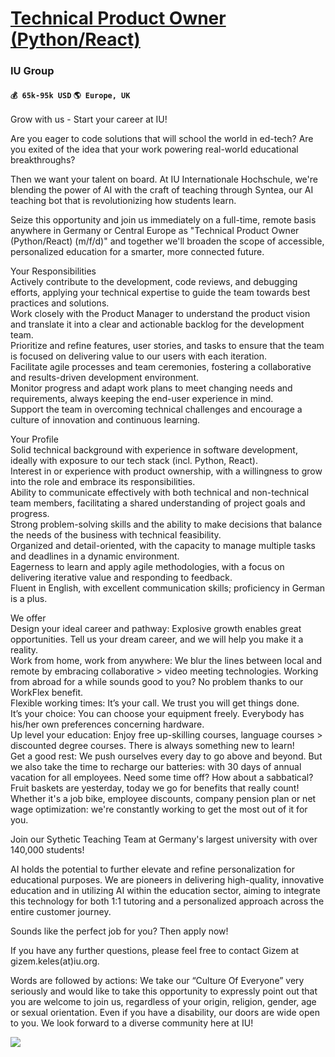 # [Technical Product Owner (Python/React)](https://www.remotewlb.com/apply/technical-product-owner-python-react-41054)  
### IU Group  
#### `💰 65k-95k USD` `🌎 Europe, UK`  

Grow with us - Start your career at IU!  
  
Are you eager to code solutions that will school the world in ed-tech? Are you exited of the idea that your work powering real-world educational breakthroughs?  
  
Then we want your talent on board. At IU Internationale Hochschule, we're blending the power of AI with the craft of teaching through Syntea, our AI teaching bot that is revolutionizing how students learn.  
  
Seize this opportunity and join us immediately on a full-time, remote basis anywhere in Germany or Central Europe as "Technical Product Owner (Python/React) (m/f/d)" and together we'll broaden the scope of accessible, personalized education for a smarter, more connected future.  
  
Your Responsibilities  
Actively contribute to the development, code reviews, and debugging efforts, applying your technical expertise to guide the team towards best practices and solutions.  
Work closely with the Product Manager to understand the product vision and translate it into a clear and actionable backlog for the development team.  
Prioritize and refine features, user stories, and tasks to ensure that the team is focused on delivering value to our users with each iteration.  
Facilitate agile processes and team ceremonies, fostering a collaborative and results-driven development environment.  
Monitor progress and adapt work plans to meet changing needs and requirements, always keeping the end-user experience in mind.  
Support the team in overcoming technical challenges and encourage a culture of innovation and continuous learning.  
  
Your Profile  
Solid technical background with experience in software development, ideally with exposure to our tech stack (incl. Python, React).  
Interest in or experience with product ownership, with a willingness to grow into the role and embrace its responsibilities.  
Ability to communicate effectively with both technical and non-technical team members, facilitating a shared understanding of project goals and progress.  
Strong problem-solving skills and the ability to make decisions that balance the needs of the business with technical feasibility.  
Organized and detail-oriented, with the capacity to manage multiple tasks and deadlines in a dynamic environment.  
Eagerness to learn and apply agile methodologies, with a focus on delivering iterative value and responding to feedback.  
Fluent in English, with excellent communication skills; proficiency in German is a plus.  
  
We offer  
Design your ideal career and pathway: Explosive growth enables great opportunities. Tell us your dream career, and we will help you make it a reality.  
Work from home, work from anywhere: We blur the lines between local and remote by embracing collaborative > video meeting technologies. Working from abroad for a while sounds good to you? No problem thanks to our WorkFlex benefit.  
Flexible working times: It’s your call. We trust you will get things done.  
It’s your choice: You can choose your equipment freely. Everybody has his/her own preferences concerning hardware.  
Up level your education: Enjoy free up-skilling courses, language courses > discounted degree courses. There is always something new to learn!  
Get a good rest: We push ourselves every day to go above and beyond. But we also take the time to recharge our batteries: with 30 days of annual vacation for all employees. Need some time off? How about a sabbatical?  
Fruit baskets are yesterday, today we go for benefits that really count! Whether it's a job bike, employee discounts, company pension plan or net wage optimization: we're constantly working to get the most out of it for you.  
  
Join our Sythetic Teaching Team at Germany's largest university with over 140,000 students!  
  
AI holds the potential to further elevate and refine personalization for educational purposes. We are pioneers in delivering high-quality, innovative education and in utilizing AI within the education sector, aiming to integrate this technology for both 1:1 tutoring and a personalized approach across the entire customer journey.  
  
Sounds like the perfect job for you? Then apply now!  
  
If you have any further questions, please feel free to contact Gizem at gizem.keles(at)iu.org.  
  
Words are followed by actions: We take our “Culture Of Everyone” very seriously and would like to take this opportunity to expressly point out that you are welcome to join us, regardless of your origin, religion, gender, age or sexual orientation. Even if you have a disability, our doors are wide open to you. We look forward to a diverse community here at IU!

![](https://remotive.com/job/track/1896635/blank.gif?source=public_api)

